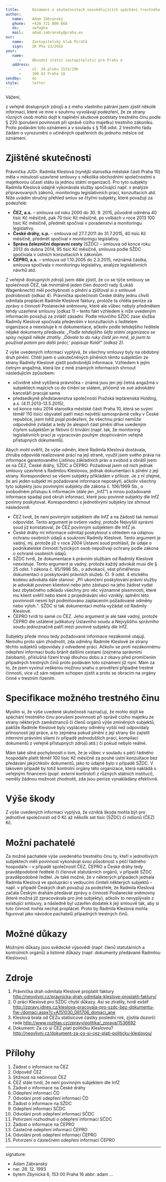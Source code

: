 ```yaml
---
title:      Oznámení o skutečnostech nasvědčujících spáchání trestného činu
author:
   name:    Adam Zábranský
   phone:   +420 721 006 868
   ds:      xwfwgha
   mail:    adam.zabransky@praha.eu
our:
   name:    Zastupitelský klub Pirátů
   sign:    ZK Pha 13/2016
your:
   name:    
      -     Obvodní státní zastupitelství pro Prahu 4
   address:
      -     ul. 28.pluku 1533/29b
      -     100 83 Praha 10
sendby:     ds
style:      letter
---
```


Vážení,

z veřejně dostupných zdrojů a z mého vlastního pátrání jsem zjistil několik informací, které ve mne v souhrnu vyvolávají podezření, že ze strany různých osob mohlo dojít k naplnění skutkové podstaty trestného činu podle § 220 (porušení povinnosti při správě cizího majetku) trestního zákoníku. Proto podávám toto oznámení a v souladu s § 158 odst. 2 trestního řádu žádám o vyrozumění o učiněných opatřeních do jednoho měsíce od oznámení.

# Zjištěné skutečnosti
Právnička JUDr. Radmila Kleslová (nynější starostka městské části Praha 10) měla v minulosti uzavřené smlouvy s několika obchodními společnostmi s majetkovou účastí státu (a jednou státní organizací). Pro tyto subjekty Radmila Kleslová údajně vykonávala služby spočívající např. v analýze připravovaných zákonů, monitoringu legislativních prací, konzultacích atd. Níže uvádím stručný přehled smluv se čtyřmi subjekty, které považuji za podezřelé:

- **ČEZ, a.s.** – smlouva od roku 2000 do 30. 9. 2015, původně odměna 40 tisíc Kč měsíčně, pak 70 tisíc Kč měsíčně, po volbách v roce 2013 100 tisíc Kč měsíčně, předmět spočíval v poradenství a monitoringu legislativy.
- **České dráhy, s.p.** – smlouva od 27.7.2011 do 31.7.2015, 40 tisíc Kč měsíčně, předmět spočíval v monitoringu legislativy.
- **Správa železniční dopravní cesty** (SŽDC) – smlouva od konce roku 2013 do dubna 2014, 95 tisíc Kč měsíčně, smlouva podle SŽDC spočívala v ústních konzultacích k zákonům.
- **ČEPRO, a.s.** – smlouva od 1.10.2005 do 2.3.2015, neznámá částka, smlouva spočívala v monitoringu legislativy, analýze legislativních návrhů atd.

Z veřejně dostupných zdrojů jsem dále zjistil, že co se týče smlouvy se společností ČEZ, tak minimálně jeden člen dozorčí rady (Lukáš Wagenknecht) měl pochybnosti o plnění a zjišťoval si o smlouvě podrobnosti (odkaz 4). Právnička společnosti České dráhy jednu chvíli odmítala proplácet Radmile Kleslové faktury, protože ta chtěla peníze za zprávy o činnosti Poslanecké sněmovny, které ale vůbec nebyly předmětem tehdy uzavřené smlouvy (odkaz 1) – tento fakt vzhledem k níže uvedeným informacím považuji za zvlášť zásadní. Podle mluvčího SŽDC zase služba Radmily Kleslové spočívala především v konzultacích s ředitelem organizace a neexistuje k ní dokumentace, ačkoliv podle tehdejšího ředitele nějaké dokumenty předávala: *„Podle tehdejšího šéfa státní organizace se spisy nejspíš někde ztratily. ‚Dávala to do ruky čistě jen mně, já jsem to používal potom pro další práci,‘ popisuje Kolář“ (odkaz 2).*

Z výše uvedených informací vyplývá, že všechny smlouvy byly na obdobný druh plnění. Chtěl jsem o uskutečněných plněních těmto subjektům ze strany Radmily Kleslové zjistit podrobnější informace. Vzhledem k jejím četným angažmá, která lze z mně známých informacích shrnout následujícím způsobem:

- očividně silně vytížená právnička – známá jsou jen její četná angažmá v subjektech majících co do činění se státem, přičemž ve své advokátní kanceláři pracuje sama
- předsedkyně představenstva společnosti Pražská teplárenská Holding, a.s. (4.11.2013-13.5.2015), 
- od konce roku 2014 starostka městské části Praha 10, která se svými téměř 110 tisíci obyvateli patří mezi největší samosprávné celky v České republice,
jsem totiž pojal podezření, že všechnu práci nemůže odpovědně zvládat a tedy že alespoň část plnění dříve uvedeným čtyřem subjektům je fiktivní či triviální (např. tak, že monitoring legislativních prací je vypracován pouhým zkopírováním veřejně přístupných dokumentů). 

Abych mohl ověřit, že výše odměn, které Radmila Kleslová dostávala, zhruba odpovídá realizované práci na její straně, využil jsem svého práva na informace garantovaného Listinou základních práv a svobod a obrátil jsem se na ČEZ, České dráhy, SŽDC a ČEPRO. Požadoval jsem od nich jednak smlouvy uzavřené s Radmilou Kleslovou, jednak dokumentaci k plnění z její strany. Korespondenci se všemi subjekty přikládám v příloze. Je z ní zřejmé, že ani jeden subjekt mi požadované informace neposkytl, ačkoliv všechny tyto subjekty jsou povinnými subjekty dle zákona č. 106/1999 Sb., o svobodném přístupu k informacím (dále jen „InfZ“) a mnou požadované informace spadají pod okruh informací, které jsou povinné subjekty dle InfZ povinny poskytovat. Korespondenci s jednotlivými subjekty lze shrnout následovně:

- ČEZ tvrdí, že není povinným subjektem dle InfZ a na žádosti tak nemusí odpovídat. Tento argument je ovšem vadný, protože Nejvyšší správní soud již konstatoval, že ČEZ povinným subjektem dle InfZ je.
- České dráhy mi informace odmítají poskytnout s ohledem na údajnou ochranu osobních údajů a soukromí Radmily Kleslové. Tento argument je vadný, mj. protože již v roce 2004 Ústavní soud prohlásil, že údaje o podnikatelské činnosti fyzických osob nepožívají ochrany podle zákona o ochraně osobních údajů.
- SŽDC tvrdí, že dokumentace k právním službám od Radmily Kleslové neexistuje. Tento argument je vadný, protože každý advokát musí dle § 25 odst. 1 zákona č. 85/1996 Sb., o advokacii, vést přiměřenou dokumentaci o poskytování právních služeb. Čl. 9 odst. 4 etického kodexu advokáta dále stanoví: „Při ukončení poskytování právní služby je advokát povinen klientovi nebo jeho zástupci na jeho žádost vydat bez zbytečného odkladu všechny pro věc významné písemnosti, které mu klient svěřil nebo které z projednávání věci vznikly; splnění této povinnosti nesmí být podmiňováno zaplacením požadované odměny nebo výloh.“. SŽDC si tak dokumentaci mohla vyžádat od Radmily Kleslové.
- ČEPRO tvrdí to samé co ČEZ. Jeho argument je ale také vadný, protože ČEPRO dle ustálené judikatury Ústavního soudu a Nejvyššího správního soudu jednoznačně patří mezi povinné subjekty dle InfZ.

Subjekty přede mnou tedy požadované informace nezákonně utajují. Nemohu proto sám zhodnotit, zda odměny Radmile Kleslové ze strany těchto subjektů odpovídaly jí odvedené práci. Ačkoliv se proti nezákonnému odepření informací budu bránit dalšími cestami (zejména správními žalobami), příslušná řízení trvají dlouhou dobu a z obavy před promlčením případných trestných činů proto podávám toto oznámení již nyní. Mám za to, že jsem vyvinul veškerou možnou snahu o prověření případné trestné činnosti, více už sám nejsem schopen zjistit a proto se obracím na orgány činné v trestním řízením.

# Specifikace možného trestného činu
Myslím si, že výše uvedené skutečnosti naznačují, že mohlo dojít ke spáchání trestného činu porušení povinnosti při správě cizího majetku ze strany některých zaměstnanců či členů orgánů výše zmíněných subjektů, pakliže Radmile Kleslové byly vypláceny odměny vyšší než odpovídaly přínosnosti její práce, a to zejména pokud plnění z její strany šlo zajistit interními právními silami (v případě jednodušších prací, kompilací dokumentů z veřejně přístupných zdrojů atd.) či pokud nebylo reálné.

Mám také silné pochybnosti o tom, že je vůbec v souladu s péčí řádného hospodáře platit téměř 100 tisíc Kč měsíčně za pouhé ústní konzultace bez předávání jakýchkoliv dokumentů, jako to údajně bylo v případě SŽDC. V takovém případě by totiž kontrolní orgány této organizace, která nakládá s veřejnými financemi (popř. externí kontroloři z různých státních institucí), neměly žádnou možnost zhodnotit, zda jsou peníze vynakládány efektivně.

# Výše škody
Z výše uvedených informací vyplývá, že vzniklá škoda mohla být pro jednotlivé společnosti od 0 Kč až několik set tisíc (SŽDC) či milionů (ČEZ) Kč.

# Možní pachatelé
Za možné pachatele výše uvedeného trestného činu ty, kteří v jednotlivých subjektech měli povinnost vykonávat svou působnost s péčí řádného hospodáře – v případě společností ČEZ, ČEPRO a České dráhy tedy pravděpodobně ředitelé či členové statutárních orgánů, v případě SŽDC pravděpodobně ředitel. Je také možné, že v některých případech jednala Radmila Kleslová ve spolupráci s vedoucími činiteli některých subjektů – např. v případě Českých drah považuji za podezřelé, že Radmila Kleslová začala Českým drahám předávat zprávy o činnosti Poslanecké sněmovny (které možná již zpracovávala pro jiné subjekty), ačkoliv to nevyplývalo z existující smlouvy, a následně byl uzavřen dodatek k její smlouvě tak, aby si tuto činnost mohla nechat proplácet. Proto by Radmila Kleslová mohla figurovat jako návodce pachatelů případných trestných činů.

# Možné důkazy
Možnými důkazy jsou svědecké výpovědi (např. členů statutárních a kontrolních orgánů) a listinné důkazy (např. dokumenty předávané Radmilou Kleslovou).

# Zdroje
1. Právnička drah odmítala Kleslové proplatit faktury http://neovlivni.cz/pravnicka-drah-odmitala-kleslove-proplatit-faktury/
2. O práci Kleslové pro SŽDC chybí důkazy. Asi se ztratily, tvrdí exšéf http://zpravy.idnes.cz/kleslova-pracovala-pro-szdc-bez-dokumentu-fiw-/domaci.aspx?c=A151030_081706_domaci_ane
3. Kleslová brala od ČEZu statisícové částky poslední rok, zjistila dozorčí rada http://www.rozhlas.cz/zpravy/politika/_zprava/1536692
4. Dokument: Za co si ČEZ platí političku Kleslovou? http://neovlivni.cz/dokument-za-co-si-cez-plati-politicku-kleslovou/

# Přílohy
1. Žádost o informace na ČEZ
2. Odpověď ČEZ
3. Stížnost na nečinnost ČEZ
4. ČEZ stále tvrdí, že není povinným subjektem dle InfZ
5. Žádost o informace na České dráhy
6. Odepření informací ČD
7. Odvolání proti odepření informací ČD
8. Žádost o informace na SŽDC
9. Odepření informací SČDC
10. Odvolání proti odepření informací SČDC
11. Potvrzení rozhodnutí o odepření informací SČDC
12. Žádost o informace na ČEPRO
13. Částečné odepření informací ČEPRO
14. Odvolání proti odepření informací ČEPRO
15. Potvrzení o částečném odepření informací ČEPRO

---
signature:
  - Adam Zábranský
  - nar. 28. 12. 1993
  - bytem Zbynická 6, 153 00 Praha 16
abbr:       adam
...
